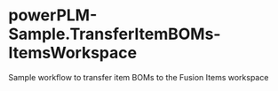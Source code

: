 # powerPLM-Sample.TransferItemBOMs-ItemsWorkspace
Sample workflow to transfer item BOMs to the Fusion Items workspace
